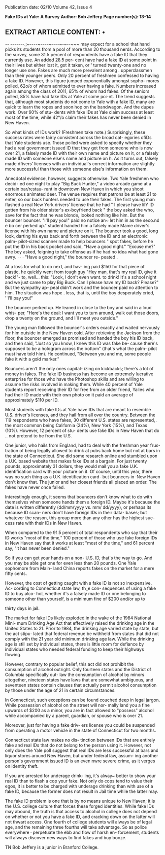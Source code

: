 Publication date: 02/10
Volume 42, Issue 4

**Fake IDs at Yale: A Survey**
**Author: Bob Jeffery**
**Page number(s): 13-14**

EXTRACT ARTICLE CONTENT:
• 
---
-- -------.;~----~----~----~-~--~~~ 
may expect for a school that hand picks 
its students from a pool of more than 20 
thousand nerds. 
According to the survey, some 31.5 
percent of respondents have a fake ID that 
they currently use. An added 28.5 per-
cent have had a fake ID at some point in 
their lives but either lost it, got it taken, or 
' 
turned twenty-one and no longer use one. 
Fakes are much more prevalent among 
. upperclassmen than their younger peers. 
Only 20 percent of freshmen confessed 
to having a fake ID. However, this figure 
jumped exponentially amongst sopho-
mores polled, 62o/o of whom admitted 
to ever having a fake. Numbers increased 
again among the class of 2011, 65% of 
whom had fakes. Of the seniors polled, 
85% have had fake IDs at Yale at some 
poi-nt. The trend suggests that, although 
most students do not come to Yale with a 
fake ID, many are quick to learn the ropes 
and soon hop on the bandwagon. 
And the dupes work. Over 90% of stu-
dents with fake IDs at Yale claim success 
at least most of the time, while 42°/o claim 
their fakes has never been denied in New 
Haven. 

So what kinds of IDs work? (Freshmen 
take note.) Surprisingly, these success rates 
were fairly consistent across the broad cat-
egories ofiDs that Yale students use. 1hose 
polled were asked to specify whether they 
had a real government issued ID that they 
got from someone who is now over 21, a 
falsely made ID with their own name and 
picture on it, or a falsely made ID with 
someone else's name and picture on h. As 
it turns out, falsely made dfivers' licenses 
with an individual's correct information 
are slightly more successful than those 
with someone else's information on them. 

Anecdotal evidence, however, suggests 
otherwise. Two Yale freshmen who decid-
ed one night to play "Big Buck Hunter," a 
video arcade game at a certain bar/restau-
rant in downtown New Haven in which 
you shoot enormous animated deer. The 
venue requires that patrons be at least 21 
to enter, so our buck hunters needed to use 
their fakes. The first young man flashed a 
real New York drivers' license that he had " 
I please have lilY ID 
gotten from his older sister's ex-boyfriend back " the boy asked the 
who, save for the fact that he was blonde, 
looked nothing like him. But the bouncer bouncer. "I'll pay you!" 
paid no notice an~ let him in as the seco.nd 
e bo 
cer perked up." 
student handed him a falsely made Mame 
driver's license with his own name and 
picture on it. The bouncer took a good, 
long look, darting his eyes back and forth 
between the ID and an electronic palm-
pilot-sized scanner made to help bouncers 
" 
spot fakes, before he put the ID in his back 
pocket and said, "Have a good night." 
"Excuse me?" The boy asked, feigning 
to take offense as if he had no idea what 
had gone awry. · 
· · "Have a good night," the bouncer re-
peated . 

At a loss for what to do next, and hav-
ing paid $150 for that piece of plastic, he 
quickly went from tough guy 
"Hey 
man, that's my real ID, give it back!"- to, 
well... this: "Look, I don't even want. to 
drink! It's a school night and we just came 
to play Big Buck. Can I please have my 
ID back? Please?" But the sympathy ap-
peal didn't work and the bouncer paid no 
attention to him. The situation was hope . 
less, that is, until the boy desperately cried, 
''I'll pay you!" 

The bouncer perked up. He leaned in 
close to the boy and said in a loud whis-
per, "Here's the deal: I want you to turn 
around, walk out those doors, drop a 
twenty on the ground, and I'll meet you 
outside." 

The young man followed the bouncer's 
orders exactly and waited nervously for 
him outside in the New Haven cold. After 
retrieving the Jackson from the floor, the 
bouncer emerged as promised and handed 
the boy his ID back, and then said, "Just 
so you know, I knew this ID was fake be-
cause there's supposed to be a hologram 
across the bottom" (that's what the palm-
pilot must have told him). He continued, 
"Between you and me, some people fake it 
with a gold marker." 

Bouncers aren't the only ones capital-
izing on kickbacks; there's a lot of money 
in fakes. The fake ID business has become 
an extremely lucrative enterprise for those 
who have the Photoshop skills and are 
willing to assume the risks involved in 
making them. While 40 percent of Yale 
students report receiving their ID for free 
from an older friend, Yalies who had their 
ID made with their own photo on it paid 
an average of approximately $110 per ID. 

Most students with fake IDs at Yale 
have IDs that are meant to resemble U.S. 
driver's licenses, and they hail from all over 
the country. Between the 119 respondents 
who have fakes, 30 different U.S. states 
are represented, . the most common being 
California (24%), New York (15%), and 
Texas (10%). However, 12 percent of stu-
dents use fake IDs in New Haven that do 
.. 
not pretend to be from the U.S. 

One junior, who hails from England, 
had to deal with the freshman year frus-
tration of being legally allowed to drink at 
pubs back home but not at bars in the state 
of Connecticut. She did some research 
online and stumbled upon a U.K. based 
website that makes fake IDs at a bargain. 
For just twenty pounds, approximately 31 
dollars, they would mail you a fake U.K. 
identification card with your picture on 
it. Of course, until this year, there was no 
such thing as a U.K. identification card-
but bouncers in ·New Haven don't know 
that. The junior and her closest friends all 
placed an order. The fakes have never once 
failed. 

Interestingly enough, it seems that 
bouncers don't know what to do with 
themselves when someone hands them a 
foreign ID. Maybe it's because the date is 
written differently (dd/mm/yyyy vs. mm/ 
dd/yyyy), or perhaps its because ID scan-
ners don't have foreign IDs in their data-
bases; but whatever the reason, this group 
more than any other has the highest suc-
cess rate with their IDs in New Haven. 

When compared to the 91.5 percent of 
total respondents who say that their ID 
works "most of the time," 100 percent of 
those who use fake foreign IDs in New 
Haven say that it works at least "most of 
the time," and 61 percent say, "it has never 
been denied." 

So if you can get your hands on a non-
U.S. ID, that's the way to go. And you 
may be able get one for even less than 20 
pounds. One Yale sophomore from Main-
land China reports fakes on the market for 
a mere fifty cents. 

However, the cost of getting caught 
with a fake ID is not so inexpensive. Ac-
cording to Connecticut state law, th_e con-
sequences of using a fake ID to buy alco-
hol, whether it's a falsely made ID or one 
belonging to someone other than yourself, 
is a minimum fine of $200 and/or up to 


thirty days in jail. 

The market for fake IDs likely exploded 
in the wake of the 1984 National Mini-
mum Drinking Age Act that effectively 
raised the drinking age in the United 
States to 21. Prior to 1984, the drinking 
age varied state by state, but the act stipu-
lated that federal revenue be withheld from 
states that did not comply with the 21 year 
old minimum drinking age law. While 
the drinking age is still set by individual 
states, there is little room for defiance 
by individual states who needed federal 
funding to keep their highways flowing. 

However, contrary to popular belief, this 
act did not prohibit the consumption of 
alcohol outright. Only fourteen states and 
the District of Columbia specifically out-
law the consumption of alcohol by minors 
altogether, nineteen states have laws that 
are somewhat ambiguous, and seventeen 
states contain clauses that actually permit 
alcohol consumption by those under the 
age of 21 in certain circumstances. 

In Connecticut, such exceptions can be 
found couched deep in legal jargon. While 
possession of alcohol on the street will nor-
mally land you a fine upwards of $200 as a 
minor, you are in fact allowed to "possess" 
alcohol while accompanied by a parent, 
guardian, or spouse who is over 21.  

Moreover, just for having a fake driv-
ers license you could be suspended from 
operating a motor vehicle in the state of 
Connecticut for two months. 

Connecticut state law makes no dis-
tinction between IDs that are entirely fake 
and real IDs that do not belong to the 
person using it. However, not only does 
the Yale poll suggest that real IDs are less 
successful at bars and liquor stores around 
New Haven, but under federal law, assum-
ing another person's government issued ID 
is an even nwre severe crime, as it verges 
on identity theft. 

If you are arrested for underage drink-
ing, it's alway~ better to show your real ID 
than to flash a cop your fake. Not only do 
cops tend to value their egos, it is better 
to be charged with underage drinking than 
with use of a fake ID, because the former 
does not result in Jail time while the latter 
may. 

The fake ID problem is one that is by 
no means unique to New Haven; it is the 
U.S. college culture that forces these forged 
identities. While fake IDs may abound, 
the truth is that access to alcohol in college 
does not depend on whether or not you 
have a fake ID, and cracking down on the 
latter will not thwart access. One fourth 
of college students will always be of legal 
age, and the remaining three fourths will 
take advantage. So as police everywhere 
· perpetuate the ebb and flow of harsh en-
forcement, students will always discover 
new ways to find fakes and buy booze. 

TN 
Bob Jeffery is a junior in Branford College.